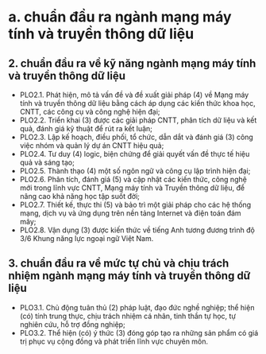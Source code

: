 # a. chuẩn đầu ra ngành mạng máy tính và truyền thông dữ liệu
## 2. chuẩn đầu ra về kỹ năng ngành mạng máy tính và truyền thông dữ liệu
-   PLO2.1. Phát hiện, mô tả vấn đề và đề xuất giải pháp (4) về Mạng máy tính và truyền thông dữ liệu bằng cách áp dụng các kiến thức khoa học, CNTT, các công cụ và công nghệ hiện đại;
-   PLO2.2. Triển khai (3) được các giải pháp CNTT, phân tích dữ liệu và kết quả, đánh giá kỹ thuật để rút ra kết luận;
-   PLO2.3. Lập kế hoạch, điều phối, tổ chức, dẫn dắt và đánh giá (3) công việc nhóm và quản lý dự án CNTT hiệu quả;
-   PLO2.4. Tư duy (4) logic, biện chứng để giải quyết vấn đề thực tế hiệu quả và sáng tạo;
-   PLO2.5. Thành thạo (4) một số ngôn ngữ và công cụ lập trình hiện đại;
-   PLO2.6. Phân tích, đánh giá (5) và cập nhật các kiến thức, công nghệ mới trong lĩnh vực CNTT, Mạng máy tính và Truyền thông dữ liệu, để nâng cao khả năng học tập suốt đời;
-   PLO2.7. Thiết kế, thực thi (5) và bảo trì một giải pháp cho các hệ thống mạng, dịch vụ và ứng dụng trên nền tảng Internet và điện toán đám mây;
-   PLO2.8. Vận dụng (3) được kiến thức về tiếng Anh tương đương trình độ 3/6 Khung năng lực ngoại ngữ Việt Nam.
## 3. chuẩn đầu ra về mức tự chủ và chịu trách nhiệm ngành mạng máy tính và truyền thông dữ liệu
-   PLO3.1. Chủ động tuân thủ (2) pháp luật, đạo đức nghề nghiệp; thể hiện (có) tính trung thực, chịu trách nhiệm cá nhân, tinh thần tự học, tự nghiên cứu, hỗ trợ đồng nghiệp;
-   PLO3.2. Thể hiện (có) ý thức (3) đóng góp tạo ra những sản phẩm có giá trị phục vụ cộng đồng và phát triển lĩnh vực chuyên môn.
